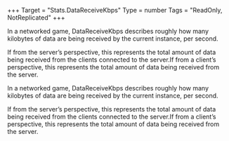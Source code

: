 +++
Target = "Stats.DataReceiveKbps"
Type = number
Tags = "ReadOnly, NotReplicated"
+++

In a networked game, DataReceiveKbps describes roughly how many kilobytes of data are being received by the current instance, per second.If from the server’s perspective, this represents the total amount of data being received from the clients connected to the server.If from a client’s perspective, this represents the total amount of data being received from the server.	In a networked game, DataReceiveKbps describes roughly how many kilobytes of data are being received by the current instance, per second.If from the server’s perspective, this represents the total amount of data being received from the clients connected to the server.If from a client’s perspective, this represents the total amount of data being received from the server.